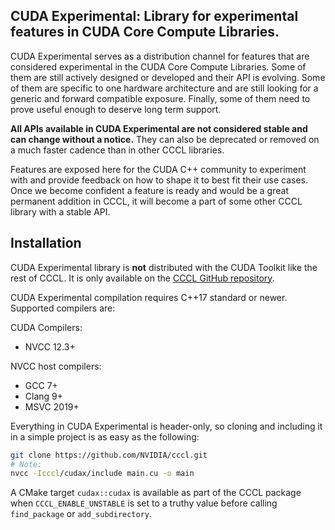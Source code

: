 ## CUDA Experimental: Library for experimental features in CUDA Core Compute Libraries.
CUDA Experimental serves as a distribution channel for features that are considered experimental in the CUDA Core Compute Libraries.
Some of them are still actively designed or developed and their API is evolving.
Some of them are specific to one hardware architecture and are still looking for a generic and forward compatible exposure.
Finally, some of them need to prove useful enough to deserve long term support.

**All APIs available in CUDA Experimental are not considered stable and can change without a notice.** They can also be deprecated or removed on a much faster cadence than in other CCCL libraries.

Features are exposed here for the CUDA C++ community to experiment with and provide feedback on how to shape it to best fit their use cases.
Once we become confident a feature is ready and would be a great permanent addition in CCCL, it will become a part of some other CCCL library with a stable API.

## Installation
CUDA Experimental library is **not** distributed with the CUDA Toolkit like the rest of CCCL. It is only available on the [CCCL GitHub repository](https://github.com/NVIDIA/cccl).

CUDA Experimental compilation requires C++17 standard or newer. Supported compilers are:

CUDA Compilers:
- NVCC 12.3+

NVCC host compilers:
- GCC 7+
- Clang 9+
- MSVC 2019+

Everything in CUDA Experimental is header-only, so cloning and including it in a simple project is as easy as the following:
```bash
git clone https://github.com/NVIDIA/cccl.git
# Note:
nvcc -Icccl/cudax/include main.cu -o main
```

A CMake target `cudax::cudax` is available as part of the CCCL package when `CCCL_ENABLE_UNSTABLE` is set to a truthy value before calling `find_package` or `add_subdirectory`.
